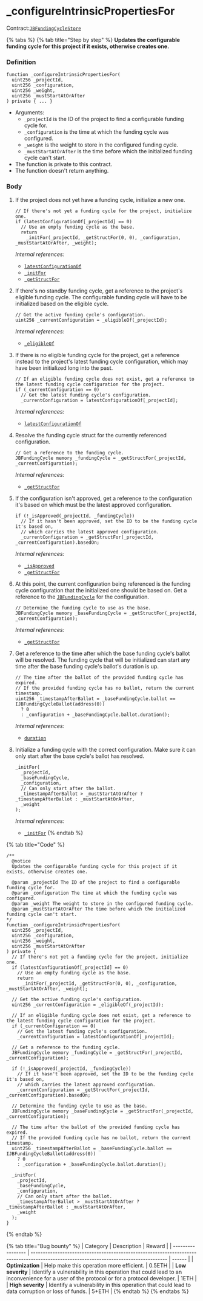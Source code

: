# _configureIntrinsicPropertiesFor

Contract:[`JBFundingCycleStore`](/protocol/api/contracts/jbfundingcyclestore/README.md)​

{% tabs %}
{% tab title="Step by step" %}
**Updates the configurable funding cycle for this project if it exists, otherwise creates one.**

### Definition

```solidity
function _configureIntrinsicPropertiesFor(
  uint256 _projectId,
  uint256 _configuration,
  uint256 _weight,
  uint256 _mustStartAtOrAfter
) private { ... }
```

* Arguments:
  * `_projectId` is the ID of the project to find a configurable funding cycle for.
  * `_configuration` is the time at which the funding cycle was configured.
  * `_weight` is the weight to store in the configured funding cycle.
  * `_mustStartAtOrAfter` is the time before which the initialized funding cycle can't start.
* The function is private to this contract.
* The function doesn't return anything.

### Body

1.  If the project does not yet have a funding cycle, initialize a new one.

    ```solidity
    // If there's not yet a funding cycle for the project, initialize one.
    if (latestConfigurationOf[_projectId] == 0)
      // Use an empty funding cycle as the base.
      return
        _initFor(_projectId, _getStructFor(0, 0), _configuration, _mustStartAtOrAfter, _weight);
    ```

    _Internal references:_

    * [`latestConfigurationOf`](/protocol/api/contracts/jbfundingcyclestore/properties/latestconfigurationof.md)
    * [`_initFor`](/protocol/api/contracts/jbfundingcyclestore/write/_initfor.md)
    * [`_getStructFor`](/protocol/api/contracts/jbfundingcyclestore/read/_getstructfor.md)
2.  If there's no standby funding cycle, get a reference to the project's eligible funding cycle. The configurable funding cycle will have to be initialized based on the eligible cycle.

    ```solidity
    // Get the active funding cycle's configuration.
    uint256 _currentConfiguration = _eligibleOf(_projectId);
    ```

    _Internal references:_

    * [`_eligibleOf`](/protocol/api/contracts/jbfundingcyclestore/read/_eligibleof.md)
3.  If there is no eligible funding cycle for the project, get a reference instead to the project's latest funding cycle configuration, which may have been initialized long into the past.

    ```solidity
    // If an eligible funding cycle does not exist, get a reference to the latest funding cycle configuration for the project.
    if (_currentConfiguration == 0)
      // Get the latest funding cycle's configuration.
      _currentConfiguration = latestConfigurationOf[_projectId];
    ```

    _Internal references:_

    * [`latestConfigurationOf`](/protocol/api/contracts/jbfundingcyclestore/properties/latestconfigurationof.md)
4.  Resolve the funding cycle struct for the currently referenced configuration.

    ```solidity
    // Get a reference to the funding cycle.
    JBFundingCycle memory _fundingCycle = _getStructFor(_projectId, _currentConfiguration);
    ```

    _Internal references:_

    * [`_getStructFor`](/protocol/api/contracts/jbfundingcyclestore/read/_getstructfor.md)
5.  If the configuration isn't approved, get a reference to the configuration it's based on which must be the latest approved configuration.

    ```solidity
    if (!_isApproved(_projectId, _fundingCycle))
      // If it hasn't been approved, set the ID to be the funding cycle it's based on,
      // which carries the latest approved configuration.
      _currentConfiguration = _getStructFor(_projectId, _currentConfiguration).basedOn;
    ```

    _Internal references:_

    * [`_isApproved`](/protocol/api/contracts/jbfundingcyclestore/read/_isapproved.md)
    * [`_getStructFor`](/protocol/api/contracts/jbfundingcyclestore/read/_getstructfor.md)
6.  At this point, the current configuration being referenced is the funding cycle configuration that the initialized one should be based on. Get a reference to the [`JBFundingCycle`](/protocol/api/data-structures/jbfundingcycle.md) for the configuration.

    ```solidity
    // Determine the funding cycle to use as the base.
    JBFundingCycle memory _baseFundingCycle = _getStructFor(_projectId, _currentConfiguration);
    ```

    _Internal references:_

    * [`_getStructFor`](/protocol/api/contracts/jbfundingcyclestore/read/_getstructfor.md)
7.  Get a reference to the time after which the base funding cycle's ballot will be resolved. The funding cycle that will be initialized can start any time after the base funding cycle's ballot's duration is up.

    ```solidity
    // The time after the ballot of the provided funding cycle has expired.
    // If the provided funding cycle has no ballot, return the current timestamp.
    uint256 _timestampAfterBallot = _baseFundingCycle.ballot == IJBFundingCycleBallot(address(0))
      ? 0
      : _configuration + _baseFundingCycle.ballot.duration();
    ```

    _Internal references:_

    * [`duration`](/protocol/api/interfaces/ijbfundingcycleballot.md)
8.  Initialize a funding cycle with the correct configuration. Make sure it can only start after the base cycle's ballot has resolved.

    ```solidity
    _initFor(
      _projectId,
      _baseFundingCycle,
      _configuration,
      // Can only start after the ballot.
      _timestampAfterBallot > _mustStartAtOrAfter ? _timestampAfterBallot : _mustStartAtOrAfter,
      _weight
    );
    ```

    _Internal references:_

    * [`_initFor`](/protocol/api/contracts/jbfundingcyclestore/write/_initfor.md)
{% endtab %}

{% tab title="Code" %}
```solidity
/**
  @notice 
  Updates the configurable funding cycle for this project if it exists, otherwise creates one.

  @param _projectId The ID of the project to find a configurable funding cycle for.
  @param _configuration The time at which the funding cycle was configured.
  @param _weight The weight to store in the configured funding cycle.
  @param _mustStartAtOrAfter The time before which the initialized funding cycle can't start.
*/
function _configureIntrinsicPropertiesFor(
  uint256 _projectId,
  uint256 _configuration,
  uint256 _weight,
  uint256 _mustStartAtOrAfter
) private {
  // If there's not yet a funding cycle for the project, initialize one.
  if (latestConfigurationOf[_projectId] == 0)
    // Use an empty funding cycle as the base.
    return
      _initFor(_projectId, _getStructFor(0, 0), _configuration, _mustStartAtOrAfter, _weight);

  // Get the active funding cycle's configuration.
  uint256 _currentConfiguration = _eligibleOf(_projectId);

  // If an eligible funding cycle does not exist, get a reference to the latest funding cycle configuration for the project.
  if (_currentConfiguration == 0)
    // Get the latest funding cycle's configuration.
    _currentConfiguration = latestConfigurationOf[_projectId];

  // Get a reference to the funding cycle.
  JBFundingCycle memory _fundingCycle = _getStructFor(_projectId, _currentConfiguration);

  if (!_isApproved(_projectId, _fundingCycle))
    // If it hasn't been approved, set the ID to be the funding cycle it's based on,
    // which carries the latest approved configuration.
    _currentConfiguration = _getStructFor(_projectId, _currentConfiguration).basedOn;

  // Determine the funding cycle to use as the base.
  JBFundingCycle memory _baseFundingCycle = _getStructFor(_projectId, _currentConfiguration);

  // The time after the ballot of the provided funding cycle has expired.
  // If the provided funding cycle has no ballot, return the current timestamp.
  uint256 _timestampAfterBallot = _baseFundingCycle.ballot == IJBFundingCycleBallot(address(0))
    ? 0
    : _configuration + _baseFundingCycle.ballot.duration();

  _initFor(
    _projectId,
    _baseFundingCycle,
    _configuration,
    // Can only start after the ballot.
    _timestampAfterBallot > _mustStartAtOrAfter ? _timestampAfterBallot : _mustStartAtOrAfter,
    _weight
  );
}
```
{% endtab %}

{% tab title="Bug bounty" %}
| Category          | Description                                                                                                                            | Reward |
| ----------------- | -------------------------------------------------------------------------------------------------------------------------------------- | ------ |
| **Optimization**  | Help make this operation more efficient.                                                                                               | 0.5ETH |
| **Low severity**  | Identify a vulnerability in this operation that could lead to an inconvenience for a user of the protocol or for a protocol developer. | 1ETH   |
| **High severity** | Identify a vulnerability in this operation that could lead to data corruption or loss of funds.                                        | 5+ETH  |
{% endtab %}
{% endtabs %}
